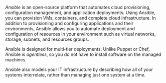 

*Ansible* is an open-source platform that automates cloud provisioning, configuration management, and application deployments. Using Ansible, you can provision VMs, containers, and complete cloud infrastructure. In addition to provisioning and configuring applications and their environments, Ansible allows you to automate  deployment and configuration of resources in your environment such as virtual networks, storage, subnets, and resources groups. 

Ansible is designed for multi-tier deployments. Unlike Puppet or Chef, Ansible is *agentless*, so you do not have to install software on the managed machines.

Ansible also models your IT infrastructure by describing how all of your systems interrelate, rather than managing just one system at a time.
